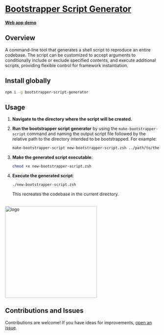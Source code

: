 # [Bootstrapper Script Generator](https://www.npmjs.com/package/bootstrapper-script-generator)

[**Web app demo**](https://bootstrapper-script-generator.netlify.app)

## Overview

A command-line tool that generates a shell script to reproduce an entire codebase. The script can be customized to accept arguments to conditionally include or exclude specified contents, and execute additional scripts, providing flexible control for framework instantiation.

## Install globally

```bash
npm i -g bootstrapper-script-generator
```

## Usage

1. **Navigate to the directory where the script will be created.**

2. **Run the bootstrapper script generator** by using the `make-bootstrapper-script` command and naming the output script file followed by the relative path to the directory intended to be bootstrapped. For example:

   ```bash
   make-bootstrapper-script new-bootstrapper-script.zsh ../path/to/the/project
   ```

3. **Make the generated script executable**:

   ```bash
   chmod +x new-bootstrapper-script.zsh
   ```

4. **Execute the generated script**:

   ```bash
   ./new-bootstrapper-script.zsh
   ```

   This recreates the codebase in the current directory.

<br>
<img width="300" alt="logo" src="https://github.com/user-attachments/assets/ee70394a-ac30-45d5-8dc9-a100f71f9819">

## Contributions and Issues

Contributions are welcome! If you have ideas for improvements, [open an issue](https://github.com/mattfsourcecode/bootstrapper-script-generator/issues).
